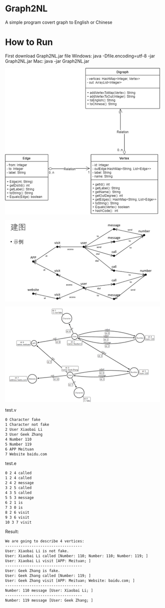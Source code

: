 # Graph2NL
A simple program covert graph to English or Chinese

# How to Run
First download Graph2NL.jar file
Windows:  java -Dfile.encoding=utf-8 -jar Graph2NL.jar
Mac:      java -jar Graph2NL.jar

![](diagrams/G2NL.png)



![](diagrams/concept.png)



![](diagrams/real.png)

test.v

```
0 Character fake
1 Character not fake
2 User Xiaobai Li
3 User Geek Zhang
4 Number 110
5 Number 119
6 APP Meituan
7 Website baidu.com

```

test.e

```
0 2 4 called
1 2 4 called
2 4 2 message
3 2 5 called
4 3 5 called
5 5 3 message
6 2 1 is
7 3 0 is
8 2 6 visit
9 3 6 visit
10 3 7 visit
```

Result:

```
We are going to describe 4 vertices:
-----------------------------------
User: Xiaobai Li is not fake.
User: Xiaobai Li called [Number: 110; Number: 110; Number: 119; ]
User: Xiaobai Li visit [APP: Meituan; ]
-----------------------------------
User: Geek Zhang is fake.
User: Geek Zhang called [Number: 119; ]
User: Geek Zhang visit [APP: Meituan; Website: baidu.com; ]
-----------------------------------
Number: 110 message [User: Xiaobai Li; ]
-----------------------------------
Number: 119 message [User: Geek Zhang; ]
```

